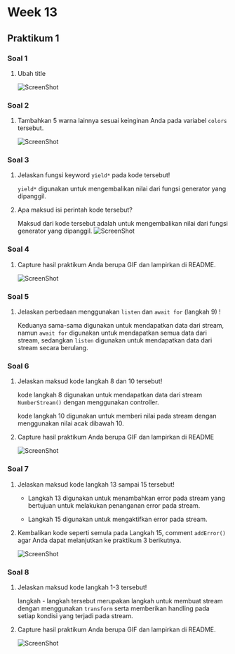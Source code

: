 # Week 13

## Praktikum 1

### Soal 1

1. Ubah title

    ![ScreenShot](./docs/s1.png)

### Soal 2

1. Tambahkan 5 warna lainnya sesuai keinginan Anda pada variabel `colors` tersebut.

    ![ScreenShot](./docs/s2.png)

### Soal 3

1. Jelaskan fungsi keyword `yield*` pada kode tersebut!

    `yield*` digunakan untuk mengembalikan nilai dari fungsi generator yang dipanggil.

2. Apa maksud isi perintah kode tersebut?

    Maksud dari kode tersebut adalah untuk mengembalikan nilai dari fungsi generator yang dipanggil.
    ![ScreenShot](./docs/s3.png)

### Soal 4

1. Capture hasil praktikum Anda berupa GIF dan lampirkan di README.

    ![ScreenShot](./docs/s4.gif)

### Soal 5

1. Jelaskan perbedaan menggunakan `listen` dan `await for` (langkah 9) !

    Keduanya sama-sama digunakan untuk mendapatkan data dari stream, namun `await for` digunakan untuk mendapatkan semua data dari stream, sedangkan `listen` digunakan untuk mendapatkan data dari stream secara berulang.

### Soal 6

1. Jelaskan maksud kode langkah 8 dan 10 tersebut!

    kode langkah 8 digunakan untuk mendapatkan data dari stream `NumberStream()` dengan menggunakan controller.

    kode langkah 10 digunakan untuk memberi nilai pada stream dengan menggunakan nilai acak dibawah 10.

2. Capture hasil praktikum Anda berupa GIF dan lampirkan di README

    ![ScreenShot](./docs/s5.gif)

### Soal 7

1. Jelaskan maksud kode langkah 13 sampai 15 tersebut!

    - Langkah 13 digunakan untuk menambahkan error pada stream yang bertujuan untuk melakukan penanganan error pada stream.

    - Langkah 15 digunakan untuk mengaktifkan error pada stream.

2. Kembalikan kode seperti semula pada Langkah 15, comment `addError()` agar Anda dapat melanjutkan ke praktikum 3 berikutnya.

    ![ScreenShot](./docs/s7.gif)

### Soal 8

1. Jelaskan maksud kode langkah 1-3 tersebut!

    langkah - langkah tersebut merupakan langkah untuk membuat stream dengan menggunakan `transform` serta memberikan handling pada setiap kondisi yang terjadi pada stream.

2. Capture hasil praktikum Anda berupa GIF dan lampirkan di README.
  
      ![ScreenShot](./docs/s8.gif)
